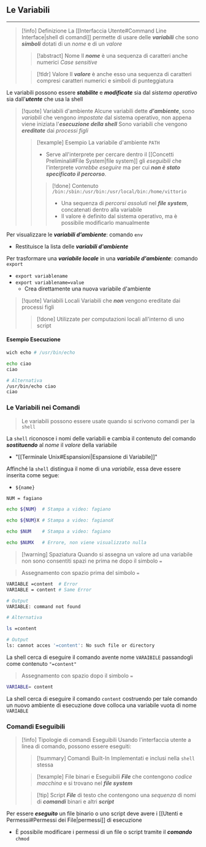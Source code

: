 ## Le Variabili
---
>[!info] Definizione
>La [[Interfaccia Utente#Command Line Interface|shell di comandi]] permette di usare delle ***variabili*** che sono ***simboli*** dotati di un *nome* e di un *valore*
>>[!abstract] Nome
>>Il ***nome*** è una sequenza di caratteri anche numerici
>> *Case sensitive*
>
>>[!tldr] Valore
>> Il ***valore*** è anche esso una sequenza di caratteri compresi caratteri numerici e simboli di punteggiatura

Le variabili possono essere ***stabilite*** e ***modificate*** sia dal *sistema operativo* sia dall'***utente*** che usa la shell

>[!quote] Variabili d'ambiente
>Alcune variabili dette ***d'ambiente***, sono *variabili* che vengono *impostate* dal sistema operativo, non appena viene iniziata l'***esecuzione della shell***
>Sono variabili che vengono ***ereditate*** dai *processi figli*
>>[!example] Esempio
>>La variabile d'ambiente `PATH`
>>- Serve all'interprete per cercare dentro il [[Concetti Preliminali#File System|file system]] gli *eseguibili* che l'interprete *vorrebbe eseguire* ma per cui ***non è stato specificato il percorso***.
>>>[!done] Contenuto
>>>`/bin:/sbin:/usr/bin:/usr/local/bin:/home/vittorio`
>>>- Una sequenza di *percorsi assoluti* nel ***file system***, concatenati dentro alla variabile
>>>- Il valore è definito dal sistema operativo, ma è possibile modificarlo manualmente

Per visualizzare le ***variabili d'ambiente***: comando `env`
- Restituisce la lista delle ***variabili d'ambiente***

Per trasformare una ***variabile locale*** in una ***variabile d'ambiente***: comando `export`
- `export variablename`
- `export variablename=value` 
	- Crea direttamente una nuova variabile d'ambiente

>[!quote] Variabili Locali
>Variabili che ***non*** vengono ereditate dai processi figli
>>[!done] Utilizzate per computazioni locali all'interno di uno script
#### Esempio Esecuzione
```bash
wich echo # /usr/bin/echo

echo ciao
ciao

# Alternativa
/usr/bin/echo ciao
ciao
```

### Le Variabili nei Comandi
>Le variabili possono essere usate quando si scrivono comandi per la `shell`

La `shell` riconosce i nomi delle variabili e cambia il contenuto del comando ***sostituendo*** al *nome* il *valore* della variabile
- "[[Terminale Unix#Espansioni|Espansione di Variabile]]"

Affinché la `shell` distingua il nome di una *variabile*, essa deve essere inserita come segue:
- `${name}`

```bash
NUM = fagiano

echo ${NUM}  # Stampa a video: fagiano

echo ${NUM}X # Stampa a video: fagianoX

echo $NUM    # Stampa a video: fagiano

echo $NUMX   # Errore, non viene visualizzato nulla
```

>[!warning] Spaziatura
>Quando si assegna un valore ad una variabile non sono consentiti spazi ne prima ne dopo il simbolo `=`

>Assegnamento con spazio prima del simbolo `=`

```bash 
VARIABLE =content  # Error
VARIABLE = content # Same Error

# Output
VARIABLE: command not found

# Alternativa

ls =content

# Output
ls: cannot acces '=content': No such file or directory
```

La shell cerca di eseguire il comando avente nome `VARAIBILE` passandogli come contenuto `"=content"`

>Assegnamento con spazio dopo il simbolo `=`

```bash
VARIABLE= content
```

La shell cerca di eseguire il comando `content` costruendo per tale comando un nuovo ambiente di esecuzione dove colloca una variabile vuota di nome `VARIABLE`

### Comandi Eseguibili
>[!info] Tipologie di comandi Eseguibili
>Usando l'interfaccia utente a linea di comando, possono essere eseguiti:
>>[!summary] Comandi Built-In
>>Implementati e inclusi nella `shell` stessa
>
>>[!example] File binari e Eseguibili
>>***File*** che contengono *codice macchina* e si trovano nel ***file system***
>
>>[!tip] Script
>>***File*** di testo che contengono una *sequenza* di nomi di ***comandi*** binari e altri ***script***

Per essere ***eseguito*** un file binario o uno script deve avere i [[Utenti e Permessi#Permessi dei File|permessi]] di esecuzione
- È possibile modificare i permessi di un file o script tramite il ***comando*** `chmod`